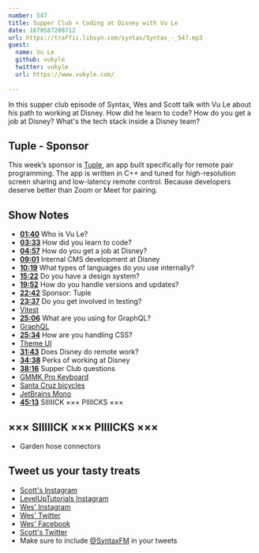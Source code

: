 ```yaml
---
number: 547
title: Supper Club × Coding at Disney with Vu Le
date: 1670587200712
url: https://traffic.libsyn.com/syntax/Syntax_-_547.mp3
guest:
  name: Vu Le
  github: vukyle
  twitter: vukyle
  url: https://www.vukyle.com/
 
---
```


In this supper club episode of Syntax, Wes and Scott talk with Vu Le about his path to working at Disney. How did he learn to code? How do you get a job at Disney? What's the tech stack inside a Disney team?

## Tuple - Sponsor

This week’s sponsor is [Tuple](https://tuple.app/syntax), an app built specifically for remote pair programming. The app is written in C++ and tuned for high-resolution screen sharing and low-latency remote control. Because developers deserve better than Zoom or Meet for pairing.

## Show Notes

* **[01:40](#t=01:40)** Who is Vu Le?
* **[03:33](#t=03:33)** How did you learn to code?
* **[04:57](#t=04:57)** How do you get a job at Disney?
* **[09:01](#t=09:01)** Internal CMS development at Disney
* **[10:19](#t=10:19)** What types of languages do you use internally?
* **[15:22](#t=15:22)** Do you have a design system?
* **[19:52](#t=19:52)** How do you handle versions and updates?
* **[22:42](#t=22:42)** Sponsor: Tuple
* **[23:37](#t=23:37)** Do you get involved in testing?
* [Vitest](https://vitest.dev)
* **[25:06](#t=25:06)** What are you using for GraphQL?
* [GraphQL](https://www.graphql.com)
* **[25:34](#t=25:34)** How are you handling CSS?
* [Theme UI](https://theme-ui.com)
* **[31:43](#t=31:43)** Does Disney do remote work?
* **[34:38](#t=34:38)** Perks of working at Disney
* **[38:16](#t=38:16)** Supper Club questions
* [GMMK Pro Keyboard](https://www.gloriousgaming.com/products/glorious-gmmk-pro-75-barebone-black)
* [Santa Cruz bicycles](https://www.santacruzbicycles.com/en-US/bikes/cross-country-mountain-bikes)
* [JetBrains Mono](https://www.jetbrains.com/lp/mono/)
* **[45:13](#t=45:13)** SIIIIICK ××× PIIIICKS ×××

## ××× SIIIIICK ××× PIIIICKS ×××

* Garden hose connectors

## Tweet us your tasty treats

* [Scott's Instagram](https://www.instagram.com/stolinski/)
* [LevelUpTutorials Instagram](https://www.instagram.com/LevelUpTutorials/)
* [Wes' Instagram](https://www.instagram.com/wesbos/)
* [Wes' Twitter](https://twitter.com/wesbos)
* [Wes' Facebook](https://www.facebook.com/wesbos.developer)
* [Scott's Twitter](https://twitter.com/stolinski)
* Make sure to include [@SyntaxFM](https://twitter.com/SyntaxFM) in your tweets
